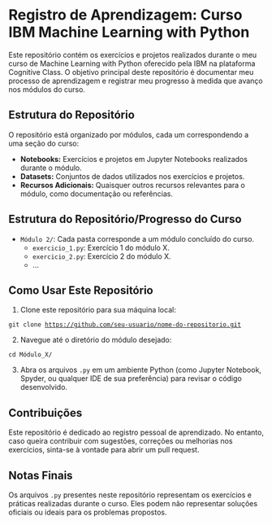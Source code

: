 
<!DOCTYPE html>
<html lang="en">
<head>
  <meta charset="UTF-8">
  <title>Registro de Aprendizagem: Curso IBM Machine Learning with Python</title>
</head>
<body>

  <h1>Registro de Aprendizagem: Curso IBM Machine Learning with Python</h1>

  <p>Este repositório contém os exercícios e projetos realizados durante o meu curso de Machine Learning with Python oferecido pela IBM na plataforma Cognitive Class. O objetivo principal deste repositório é documentar meu processo de aprendizagem e registrar meu progresso à medida que avanço nos módulos do curso.</p>

  <h2>Estrutura do Repositório</h2>

  <p>O repositório está organizado por módulos, cada um correspondendo a uma seção do curso:</p>

  <ul>
    <li><strong>Notebooks:</strong> Exercícios e projetos em Jupyter Notebooks realizados durante o módulo.</li>
    <li><strong>Datasets:</strong> Conjuntos de dados utilizados nos exercícios e projetos.</li>
    <li><strong>Recursos Adicionais:</strong> Quaisquer outros recursos relevantes para o módulo, como documentação ou referências.</li>
  </ul>

  <h2>Estrutura do Repositório/Progresso do Curso</h2>

<ul>
  <li><code>Módulo 2/</code>: Cada pasta corresponde a um módulo concluído do curso.
    <ul>
      <li><code>exercicio_1.py</code>: Exercício 1 do módulo X.</li>
      <li><code>exercicio_2.py</code>: Exercício 2 do módulo X.</li>
      <li>...</li>
    </ul>
  </li>
</ul>

  <h2>Como Usar Este Repositório</h2>

<ol>
  <li>Clone este repositório para sua máquina local:</li>
</ol>

<code>git clone https://github.com/seu-usuario/nome-do-repositorio.git</code>

<ol start="2">
  <li>Navegue até o diretório do módulo desejado:</li>
</ol>

<code>cd Módulo_X/</code>

<ol start="3">
  <li>Abra os arquivos <code>.py</code> em um ambiente Python (como Jupyter Notebook, Spyder, ou qualquer IDE de sua preferência) para revisar o código desenvolvido.</li>
</ol>

  <h2>Contribuições</h2>

  <p>Este repositório é dedicado ao registro pessoal de aprendizado. No entanto, caso queira contribuir com sugestões, correções ou melhorias nos exercícios, sinta-se à vontade para abrir um pull request.</p>

<h2>Notas Finais</h2>

  <p>Os arquivos <code>.py</code> presentes neste repositório representam os exercícios e práticas realizadas durante o curso. Eles podem não representar soluções oficiais ou ideais para os problemas propostos.</p>


</body>
</html>
